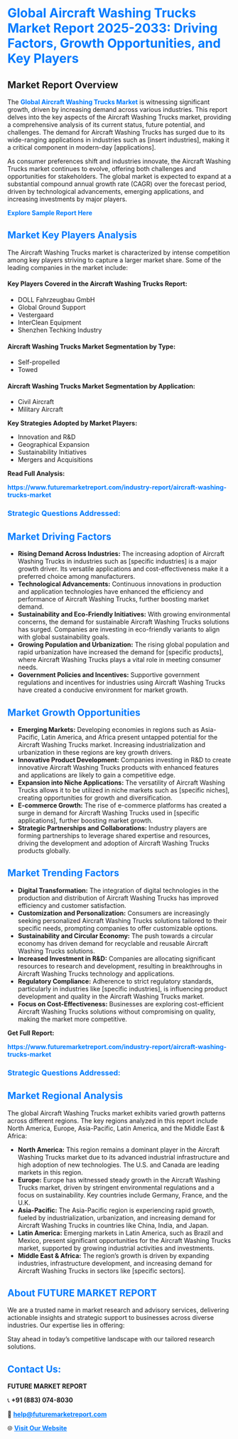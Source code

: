 <h1 style="color: #007BFF;">Global Aircraft Washing Trucks Market Report 2025-2033: Driving Factors, Growth Opportunities, and Key Players</h1>

<section id="overview">
<h2>Market Report Overview</h2>
<p>The <a href="https://www.futuremarketreport.com/industry-report/aircraft-washing-trucks-market" style="color: #007BFF; text-decoration: none;"><strong>Global Aircraft Washing Trucks Market</strong></a> is witnessing significant growth, driven by increasing demand across various industries. This report delves into the key aspects of the Aircraft Washing Trucks market, providing a comprehensive analysis of its current status, future potential, and challenges. The demand for Aircraft Washing Trucks has surged due to its wide-ranging applications in industries such as [insert industries], making it a critical component in modern-day [applications].</p>
<p>As consumer preferences shift and industries innovate, the Aircraft Washing Trucks market continues to evolve, offering both challenges and opportunities for stakeholders. The global market is expected to expand at a substantial compound annual growth rate (CAGR) over the forecast period, driven by technological advancements, emerging applications, and increasing investments by major players.</p>
</section>

<section id="overview">
<p><a href="https://www.futuremarketreport.com/request-sample/reportId=58018" style="color: #007BFF; text-decoration: none;"><strong>Explore Sample Report Here</strong></a></p>
</section>

<section id="key-players">
<h2 style="color: #007BFF;">Market Key Players Analysis</h2>
<p>The Aircraft Washing Trucks market is characterized by intense competition among key players striving to capture a larger market share. Some of the leading companies in the market include:</p>
<h4>Key Players Covered in the Aircraft Washing Trucks Report:</h4>
<ul><li>DOLL Fahrzeugbau GmbH</li><li>Global Ground Support</li><li>Vestergaard</li><li>InterClean Equipment</li><li>Shenzhen Techking Industry</li></ul>
<h4>Aircraft Washing Trucks Market Segmentation by Type:</h4>
<ul><li>Self-propelled</li><li>Towed</li></ul>

<h4>Aircraft Washing Trucks Market Segmentation by Application:</h4>
<ul><li>Civil Aircraft</li><li>Military Aircraft</li></ul>
<p><strong>Key Strategies Adopted by Market Players:</strong></p>
<ul>
<li>Innovation and R&D</li>
<li>Geographical Expansion</li>
<li>Sustainability Initiatives</li>
<li>Mergers and Acquisitions</li>
</ul>
</section>

<section>
<p><strong>Read Full Analysis: </strong></p><a href="https://www.futuremarketreport.com/industry-report/aircraft-washing-trucks-market" style="color: #007BFF; text-decoration: none;"><strong>https://www.futuremarketreport.com/industry-report/aircraft-washing-trucks-market</strong></a>
<h3 style="color: #007BFF;">Strategic Questions Addressed:</h3>
</section>

<section id="driving-factors">
<h2 style="color: #007BFF;">Market Driving Factors</h2>
<ul>
<li><strong>Rising Demand Across Industries:</strong> The increasing adoption of Aircraft Washing Trucks in industries such as [specific industries] is a major growth driver. Its versatile applications and cost-effectiveness make it a preferred choice among manufacturers.</li>
<li><strong>Technological Advancements:</strong> Continuous innovations in production and application technologies have enhanced the efficiency and performance of Aircraft Washing Trucks, further boosting market demand.</li>
<li><strong>Sustainability and Eco-Friendly Initiatives:</strong> With growing environmental concerns, the demand for sustainable Aircraft Washing Trucks solutions has surged. Companies are investing in eco-friendly variants to align with global sustainability goals.</li>
<li><strong>Growing Population and Urbanization:</strong> The rising global population and rapid urbanization have increased the demand for [specific products], where Aircraft Washing Trucks plays a vital role in meeting consumer needs.</li>
<li><strong>Government Policies and Incentives:</strong> Supportive government regulations and incentives for industries using Aircraft Washing Trucks have created a conducive environment for market growth.</li>
</ul>
</section>

<section id="growth-opportunities">
<h2 style="color: #007BFF;">Market Growth Opportunities</h2>
<ul>
<li><strong>Emerging Markets:</strong> Developing economies in regions such as Asia-Pacific, Latin America, and Africa present untapped potential for the Aircraft Washing Trucks market. Increasing industrialization and urbanization in these regions are key growth drivers.</li>
<li><strong>Innovative Product Development:</strong> Companies investing in R&D to create innovative Aircraft Washing Trucks products with enhanced features and applications are likely to gain a competitive edge.</li>
<li><strong>Expansion into Niche Applications:</strong> The versatility of Aircraft Washing Trucks allows it to be utilized in niche markets such as [specific niches], creating opportunities for growth and diversification.</li>
<li><strong>E-commerce Growth:</strong> The rise of e-commerce platforms has created a surge in demand for Aircraft Washing Trucks used in [specific applications], further boosting market growth.</li>
<li><strong>Strategic Partnerships and Collaborations:</strong> Industry players are forming partnerships to leverage shared expertise and resources, driving the development and adoption of Aircraft Washing Trucks products globally.</li>
</ul>
</section>

<section id="trending-factors">
<h2 style="color: #007BFF;">Market Trending Factors</h2>
<ul>
<li><strong>Digital Transformation:</strong> The integration of digital technologies in the production and distribution of Aircraft Washing Trucks has improved efficiency and customer satisfaction.</li>
<li><strong>Customization and Personalization:</strong> Consumers are increasingly seeking personalized Aircraft Washing Trucks solutions tailored to their specific needs, prompting companies to offer customizable options.</li>
<li><strong>Sustainability and Circular Economy:</strong> The push towards a circular economy has driven demand for recyclable and reusable Aircraft Washing Trucks solutions.</li>
<li><strong>Increased Investment in R&D:</strong> Companies are allocating significant resources to research and development, resulting in breakthroughs in Aircraft Washing Trucks technology and applications.</li>
<li><strong>Regulatory Compliance:</strong> Adherence to strict regulatory standards, particularly in industries like [specific industries], is influencing product development and quality in the Aircraft Washing Trucks market.</li>
<li><strong>Focus on Cost-Effectiveness:</strong> Businesses are exploring cost-efficient Aircraft Washing Trucks solutions without compromising on quality, making the market more competitive.</li>
</ul>
</section>

<section>
<p><strong>Get Full Report: </strong></p><a href="https://www.futuremarketreport.com/industry-report/aircraft-washing-trucks-market" style="color: #007BFF; text-decoration: none;"><strong>https://www.futuremarketreport.com/industry-report/aircraft-washing-trucks-market</strong></a>
<h3 style="color: #007BFF;">Strategic Questions Addressed:</h3>
</section>


<section id="regional-analysis">
<h2 style="color: #007BFF;">Market Regional Analysis</h2>
<p>The global Aircraft Washing Trucks market exhibits varied growth patterns across different regions. The key regions analyzed in this report include North America, Europe, Asia-Pacific, Latin America, and the Middle East & Africa:</p>
<ul>
<li><strong>North America:</strong> This region remains a dominant player in the Aircraft Washing Trucks market due to its advanced industrial infrastructure and high adoption of new technologies. The U.S. and Canada are leading markets in this region.</li>
<li><strong>Europe:</strong> Europe has witnessed steady growth in the Aircraft Washing Trucks market, driven by stringent environmental regulations and a focus on sustainability. Key countries include Germany, France, and the U.K.</li>
<li><strong>Asia-Pacific:</strong> The Asia-Pacific region is experiencing rapid growth, fueled by industrialization, urbanization, and increasing demand for Aircraft Washing Trucks in countries like China, India, and Japan.</li>
<li><strong>Latin America:</strong> Emerging markets in Latin America, such as Brazil and Mexico, present significant opportunities for the Aircraft Washing Trucks market, supported by growing industrial activities and investments.</li>
<li><strong>Middle East & Africa:</strong> The region’s growth is driven by expanding industries, infrastructure development, and increasing demand for Aircraft Washing Trucks in sectors like [specific sectors].</li>
</ul>
</section>

<footer>
<h2 style="color: #007BFF;">About FUTURE MARKET REPORT</h2>
<p>We are a trusted name in market research and advisory services, delivering actionable insights and strategic support to businesses across diverse industries. Our expertise lies in offering:</p>

<p>Stay ahead in today’s competitive landscape with our tailored research solutions.</p>

<h2 style="color: #007BFF;">Contact Us:</h2>
<p><strong>FUTURE MARKET REPORT</strong></p>
<p>📞 <strong>+91 (883) 074-8030</strong></p>
<p>📧 <strong><a href="mailto:help@futuremarketreport.com" style="color: #007BFF;">help@futuremarketreport.com</a></strong></p>
<p>🌐 <strong><a href="https://www.futuremarketreport.com/" style="color: #007BFF;">Visit Our Website</a></strong></p>
</footer>
